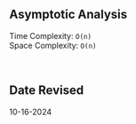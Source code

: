 ## Asymptotic Analysis  
Time Complexity: `O(n)`  
Space Complexity: `O(n)`  

&nbsp;  

## Date Revised
10-16-2024
